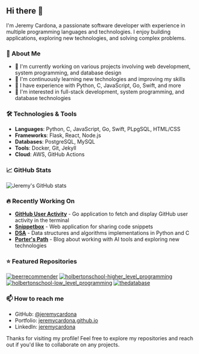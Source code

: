 ## Hi there 👋

I'm Jeremy Cardona, a passionate software developer with experience in multiple programming languages and technologies. I enjoy building applications, exploring new technologies, and solving complex problems.

### 🚀 About Me

- 🔭 I'm currently working on various projects involving web development, system programming, and database design
- 🌱 I'm continuously learning new technologies and improving my skills
- 💼 I have experience with Python, C, JavaScript, Go, Swift, and more
- 🎯 I'm interested in full-stack development, system programming, and database technologies

### 🛠️ Technologies & Tools

- **Languages**: Python, C, JavaScript, Go, Swift, PLpgSQL, HTML/CSS
- **Frameworks**: Flask, React, Node.js
- **Databases**: PostgreSQL, MySQL
- **Tools**: Docker, Git, Jekyll
- **Cloud**: AWS, GitHub Actions

### 📈 GitHub Stats

![Jeremy's GitHub stats](https://github-readme-stats.vercel.app/api?username=jeremycardona&show_icons=true&theme=radical)

### 🔥 Recently Working On

- **[GitHub User Activity](https://github.com/jeremycardona/github-user-activity)** - Go application to fetch and display GitHub user activity in the terminal
- **[Snippetbox](https://github.com/jeremycardona/snippetbox)** - Web application for sharing code snippets
- **[DSA](https://github.com/jeremycardona/DSA)** - Data structures and algorithms implementations in Python and C
- **[Porter's Path](https://github.com/jeremycardona/porters-path)** - Blog about working with AI tools and exploring new technologies

### ⭐ Featured Repositories

[![beerrecommender](https://github-readme-stats.vercel.app/api/pin/?username=jeremycardona&repo=beerrecommender&theme=radical)](https://github.com/jeremycardona/beerrecommender)
[![holbertonschool-higher_level_programming](https://github-readme-stats.vercel.app/api/pin/?username=jeremycardona&repo=holbertonschool-higher_level_programming&theme=radical)](https://github.com/jeremycardona/holbertonschool-higher_level_programming)
[![holbertonschool-low_level_programming](https://github-readme-stats.vercel.app/api/pin/?username=jeremycardona&repo=holbertonschool-low_level_programming&theme=radical)](https://github.com/jeremycardona/holbertonschool-low_level_programming)
[![thedatabase](https://github-readme-stats.vercel.app/api/pin/?username=jeremycardona&repo=thedatabase&theme=radical)](https://github.com/jeremycardona/thedatabase)

### 📫 How to reach me

- GitHub: [@jeremycardona](https://github.com/jeremycardona)
- Portfolio: [jeremycardona.github.io](https://jeremycardona.github.io)
- LinkedIn: [jeremycardona](https://www.linkedin.com/in/jeremy-cardona/)

Thanks for visiting my profile! Feel free to explore my repositories and reach out if you'd like to collaborate on any projects.
